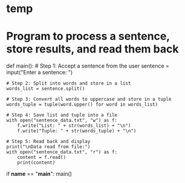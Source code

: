 # temp

# Program to process a sentence, store results, and read them back

def main():
    # Step 1: Accept a sentence from the user
    sentence = input("Enter a sentence: ")

    # Step 2: Split into words and store in a list
    words_list = sentence.split()

    # Step 3: Convert all words to uppercase and store in a tuple
    words_tuple = tuple(word.upper() for word in words_list)

    # Step 4: Save list and tuple into a file
    with open("sentence_data.txt", "w") as f:
        f.write("List: " + str(words_list) + "\n")
        f.write("Tuple: " + str(words_tuple) + "\n")

    # Step 5: Read back and display
    print("\nData read from file:")
    with open("sentence_data.txt", "r") as f:
        content = f.read()
        print(content)


if __name__ == "__main__":
    main()
